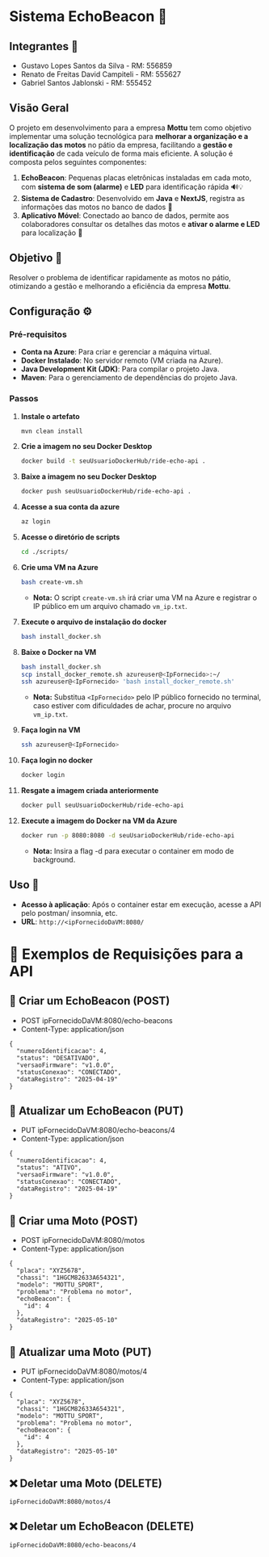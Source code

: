 
# Sistema EchoBeacon 🚨

## Integrantes 👥

- Gustavo Lopes Santos da Silva - RM: 556859  
- Renato de Freitas David Campiteli - RM: 555627  
- Gabriel Santos Jablonski - RM: 555452  

## Visão Geral

O projeto em desenvolvimento para a empresa **Mottu** tem como objetivo implementar uma solução tecnológica para **melhorar a organização e a localização das motos** no pátio da empresa, facilitando a **gestão e identificação** de cada veículo de forma mais eficiente. A solução é composta pelos seguintes componentes:

1. **EchoBeacon**: Pequenas placas eletrônicas instaladas em cada moto, com **sistema de som (alarme)** e **LED** para identificação rápida 🔊💡  
2. **Sistema de Cadastro**: Desenvolvido em **Java** e **NextJS**, registra as informações das motos no banco de dados 🧾  
3. **Aplicativo Móvel**: Conectado ao banco de dados, permite aos colaboradores consultar os detalhes das motos e **ativar o alarme e LED** para localização 📱  

## Objetivo 🎯

Resolver o problema de identificar rapidamente as motos no pátio, otimizando a gestão e melhorando a eficiência da empresa **Mottu**.

## Configuração ⚙️

### Pré-requisitos
- **Conta na Azure**: Para criar e gerenciar a máquina virtual.
- **Docker Instalado**: No servidor remoto (VM criada na Azure).
- **Java Development Kit (JDK)**: Para compilar o projeto Java.
- **Maven**: Para o gerenciamento de dependências do projeto Java.

### Passos
1. **Instale o artefato**
    ```bash
    mvn clean install  
    ```

2. **Crie a imagem no seu Docker Desktop**
    ```bash
    docker build -t seuUsuarioDockerHub/ride-echo-api .  
    ```

3. **Baixe a imagem no seu Docker Desktop**
    ```bash
    docker push seuUsuarioDockerHub/ride-echo-api .  
    ```

4. **Acesse a sua conta da azure**
    ```bash
    az login
    ```

5. **Acesse o diretório de scripts**
    ```bash
    cd ./scripts/
    ```

6. **Crie uma VM na Azure**
    ```bash
    bash create-vm.sh
    ```
    - **Nota:** O script `create-vm.sh` irá criar uma VM na Azure e registrar o IP público em um arquivo chamado `vm_ip.txt`.

7. **Execute o arquivo de instalação do docker**
    ```bash
    bash install_docker.sh
    ```

8. **Baixe o Docker na VM**
    ```bash
    bash install_docker.sh
    scp install_docker_remote.sh azureuser@<IpFornecido>:~/
    ssh azureuser@<IpFornecido> 'bash install_docker_remote.sh'
    ```
     - **Nota:** Substitua `<IpFornecido>` pelo IP público fornecido no terminal, caso estiver com dificuldades de achar, procure no arquivo `vm_ip.txt`.

9. **Faça login na VM**
    ```bash
    ssh azureuser@<IpFornecido>
    ```

10. **Faça login no docker**
    ```bash
    docker login
    ```

11. **Resgate a imagem criada anteriormente**
    ```bash
    docker pull seuUsuarioDockerHub/ride-echo-api
    ```

12. **Execute a imagem do Docker na VM da Azure**
    ```bash
    docker run -p 8080:8080 -d seuUsarioDockerHub/ride-echo-api
    ```
    - **Nota:** Insira a flag -d para executar o container em modo de background.

## Uso 🚀

- **Acesso à aplicação**: Após o container estar em execução, acesse a API pelo postman/ insomnia, etc.
- **URL**: `http://<ipFornecidoDaVM:8080/`

# 📘 Exemplos de Requisições para a API 

## 🔹 Criar um EchoBeacon (POST)
- POST ipFornecidoDaVM:8080/echo-beacons
- Content-Type: application/json
```http
{
  "numeroIdentificacao": 4,
  "status": "DESATIVADO",
  "versaoFirmware": "v1.0.0",
  "statusConexao": "CONECTADO",
  "dataRegistro": "2025-04-19"
}
```

## 🔹 Atualizar um EchoBeacon (PUT)
- PUT ipFornecidoDaVM:8080/echo-beacons/4
- Content-Type: application/json
```http
{
  "numeroIdentificacao": 4,
  "status": "ATIVO",
  "versaoFirmware": "v1.0.0",
  "statusConexao": "CONECTADO",
  "dataRegistro": "2025-04-19"
}
```

## 🔹 Criar uma Moto (POST)
- POST ipFornecidoDaVM:8080/motos
- Content-Type: application/json
```http
{
  "placa": "XYZ5678",
  "chassi": "1HGCM82633A654321",
  "modelo": "MOTTU_SPORT",
  "problema": "Problema no motor",
  "echoBeacon": {
    "id": 4
  },
  "dataRegistro": "2025-05-10"
}
```

## 🔹 Atualizar uma Moto (PUT)

- PUT ipFornecidoDaVM:8080/motos/4
- Content-Type: application/json
```http
{
  "placa": "XYZ5678",
  "chassi": "1HGCM82633A654321",
  "modelo": "MOTTU_SPORT",
  "problema": "Problema no motor",
  "echoBeacon": {
    "id": 4
  },
  "dataRegistro": "2025-05-10"
}
```

## ❌ Deletar uma Moto (DELETE)
```
ipFornecidoDaVM:8080/motos/4
```

## ❌ Deletar um EchoBeacon (DELETE)
```
ipFornecidoDaVM:8080/echo-beacons/4
```

